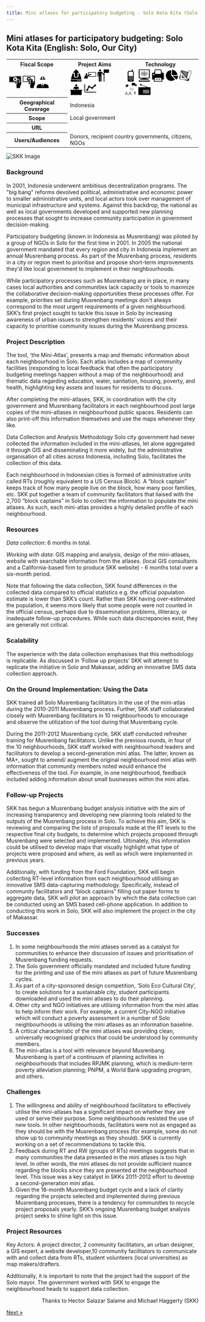 ```yaml
---
title: Mini atlases for participatory budgeting - Solo Kota Kita (Solo, Our City)
---
```


## Mini atlases for participatory budgeting: Solo Kota Kita (English: Solo, Our City)

<table class="iconmatrix">
    <tr class="icons">
        <th class="inner">Fiscal Scope</th>
        <th class="inner">Project Aims</th>
        <th>Technology</th>
    </tr>
    <tr class="iconbar">
        <td class="inner">
            <img src="images/revenue.png" class="" title="Revenue Side" />
            <img src="images/spending.png" class="" title="Spending Side" />
            <img src="images/invisible_money.png" class="no" title="Off-Budget" />
        </td>
        <td class="inner">
            <img src="images/upload.png" class="" title="Publish Better Data" />
            <img src="images/educate.png" class="" title="Educate Citizens" />
            <img src="images/citizen.png" class="" title="Facilitate Direct Participation"/>
            <img src="images/decision-maker.png" class="no" title="Get Feedback to Policy Makers" />
            <img src="images/data_analysis.png" class="" title="Analyse and Understand Data" />
        </td>
        <td>
            <img src="images/mobile.png" class="" title="Mobile Technology" />
            <img src="images/web.png" class="" title="Web-based Technology" />
            <img src="images/offline.png" class="" title="Offline and Print on Demand" />
            <img src="images/piechart.png" class="no" title="Data Visualisation and Maps" />
            <img src="images/standards.png" class="no" title="Formats and Standards" />
            <img src="images/social_media.png" class="no" title="Social Media" />
            <img src="images/radio.png" class="no" title="Radio" />
        </td>
    </tr>
    <tr>
        <th class="inner">Geographical Coverage</th>
        <td colspan="2">Indonesia</td>
    </tr>
    <tr>
	<tr>
	        <th class="inner">Scope</th>
	        <td colspan="2">Local government</td>
	</tr>
	    <tr>
        <th class="inner">URL</th>
        <td colspan="2"><a href="<http://solokotakita.org/en/"><http://solokotakita.org/en/</a></td>
    </tr>
    <tr>
        <th class="inner">Users/Audiences</th>
        <td colspan="2">Donors, recipient country governments, citizens, NGOs</td>
    </tr>
</table>

![SKK Image](http://farm8.staticflickr.com/7231/7295628522_e2dce3fc25_o.png)

### Background

In 2001, Indonesia underwent ambitious decentralization programs. The "big bang" reforms devolved political, administrative and economic power to smaller administrative units, and local actors took over management of municipal infrastructure and systems. Against this backdrop, the national as well as local governments developed and supported new planning processes that sought to increase community participation in government decision-making.

Participatory budgeting (known in Indonesia as Musrenbang) was piloted by a group of NGOs in Solo for the first time in 2001. In 2005 the national government mandated that every region and city in Indonesia implement an annual Musrenbang process. As part of the Musrenbang process, residents in a city or region meet to prioritise and propose short-term improvements they'd like local government to implement in their neighbourhoods.

While participatory processes such as Musrenbang are in place, in many cases local authorities and communities lack capacity or tools to maximize the collaborative decision-making opportunities these processes offer. For example, priorities set during Musrenbang meetings don't always correspond to the most urgent requirements of a given neighbourhood. SKK’s first project sought to tackle this issue in Solo by increasing awareness of urban issues to strengthen residents’ voices and their capacity to prioritise community issues during the Musrenbang process.

### Project Description

The tool, ‘the Mini-Atlas’, presents a map and thematic information about each neighbourhood in Solo. Each atlas includes a map of community facilities (responding to local feedback that often the participatory budgeting meetings happen without a map of the neighbourhood) and thematic data regarding education, water, sanitation, housing, poverty, and health, highlighting key assets and issues for residents to discuss.

After completing the mini-atlases, SKK, in coordination with the city government and Musrenbang facilitators in each neighbourhood post large copies of the mini-atlases in neighbourhood public spaces. Residents can also print-off this information themselves and use the maps whenever they like.

Data Collection and Analysis Methodology
Solo city government had never collected the information included in the mini-atlases, let alone aggregated it through GIS and disseminating it more widely, but the administrative organisation of all cities across Indonesia, including Solo, facilitates the collection of this data.

Each neighbourhood in Indonesian cities is formed of administrative units called RTs (roughly equivalent to a US Census Block). A “block captain” keeps track of how many people live on the block, how many poor families, etc. SKK put together a team of community facilitators that liaised with the 2,700 “block captains” in Solo to collect the information to populate the mini atlases. As such, each mini-atlas provides a highly detailed profile of each neighbourhood.

### Resources

*Data collection*: 6 months in total.

*Working with data*: GIS mapping and analysis, design of the mini-atlases, website with searchable information from the atlases. (local GIS consultants and a California-based firm to produce SKK website) - 6 months total over a six-month period.

Note that following the data collection, SKK found differences in the collected data compared to official statistics e.g. the official population estimate is lower than SKK’s count. Rather than SKK having over-estimated the population, it seems more likely that some people were not counted in the official census, perhaps due to dissemination problems, illiteracy, or inadequate follow-up procedures.  While such data discrepancies exist, they are generally not critical.

### Scalability

The experience with the data collection emphasises that this methodology is replicable. As discussed in ‘Follow up projects’ SKK will attempt to replicate the initiative in Solo and Makassar, adding an innovative SMS data collection approach.

### On the Ground Implementation: Using the Data

SKK trained all Solo Musrenbang facilitators in the use of the mini-atlas during the 2010-2011 Musrenbang process. Further, SKK staff collaborated closely with Musrenbang facilitators in 10 neighbourhoods to encourage and observe the utilization of the tool during that Musrenbang cycle.

During the 2011-2012 Musrenbang cycle, SKK staff conducted refresher training for Musrenbang facilitators. Unlike the previous rounds, in four of the 10 neighbourhoods, SKK staff worked with neighbourhood leaders and facilitators to develop a second-generation mini atlas. The latter, known as MA+, sought to amend/ augment the original neighbourhood mini atlas with information that community members noted would enhance the effectiveness of the tool. For example, in one neighbourhood, feedback included adding information about small businesses within the mini atlas.

### Follow-up Projects

SKK has begun a Musrenbang budget analysis initiative with the aim of increasing transparency and developing new planning tools related to the outputs of the Musrenbang process in Solo. To achieve this aim, SKK is reviewing and comparing the lists of proposals made at the RT levels to the respective final city budgets, to determine which projects proposed through Musrenbang were selected and implemented. Ultimately, this information could be utilised to develop maps that visually highlight what type of projects were proposed and where, as well as which were implemented in previous years.

Additionally, with funding from the Ford Foundation, SKK will begin collecting RT-level information from each neighbourhood utilising an innovative SMS data-capturing methodology. Specifically, instead of community facilitators and “block captains” filling out paper forms to aggregate data, SKK will pilot an approach by which the data collection can be conducted using an SMS based cell-phone application. In addition to conducting this work in Solo, SKK will also  implement the project in the city of Makassar.

### Successes

1. In some neighbourhoods the mini atlases served as a catalyst for communities to enhance their discussion of issues and prioritisation of Musrenbang funding requests.
2. The Solo government officially mandated and included future funding for the printing and use of the mini atlases as part of future Musrenbang cycles.
3. As part of a city-sponsored design competition, ‘Solo Eco Cultural City’, to create solutions for a sustainable city, student participants downloaded and used the mini atlases to do their planning.
4. Other city and NGO initiatives are utilising information from the mini atlas to help inform their work. For example, a current City-NGO initiative which will conduct a poverty assessment in a number of Solo neighbourhoods is utilising the mini atlases as an information baseline.
5. A critical characteristic of the mini atlases was providing clean, universally recognised graphics that could be understood by community members.
6. The mini-atlas is a tool with relevance beyond Musrenbang. Musrenbang is part of a continuum of planning activities in neighbourhoods that includes RPJMK planning, which is medium-term poverty alleviation planning; PNPM, a World Bank upgrading program, and others.

### Challenges

1. The willingness and ability of neighbourhood facilitators to effectively utilise the mini-atlases has a significant impact on whether they are used or serve their purpose. Some neighbourhoods resisted the use of new tools. In other neighbourhoods, facilitators were not as engaged as they should be with the Musrenbang process (for example, some do not show up to community meetings as they should). SKK is currently working on a set of recommendations to tackle this.
2. Feedback during RT and RW (groups of RTs) meetings suggests that in many communities the data presented in the mini atlases is too high level. In other words, the mini atlases do not provide sufficient nuance regarding the blocks since they are presented at the neighbourhood level. This issue was a key catalyst in SKKs 2011-2012 effort to develop a second-generation mini atlas.
3. Given the 18-month Musrenbang budget cycle and a lack of clarity regarding the projects selected and implemented during previous Musrenbang processes, there is a tendency for communities to recycle project proposals yearly. SKK’s ongoing Musrenbang budget analysis project seeks to shine light on this issue.

### Project Resources

Key Actors: A project director, 2 community facilitators, an urban designer, a GIS expert, a website developer,10 community facilitators to communicate with and collect data from RTs, student volunteers (local universities) as map makers/drafters.

Additionally, it is important to note that the project had the support of the Solo mayor. The government worked with SKK to engage the neighbourhood heads to support data collection.

<p style="text-align: right">Thanks to Hector Salazar Salame and Michael Haggerty (SKK)</p>

<div class="pull-right"><a class="btn btn-default btn-mini" href="../chapter6-5">Next &raquo;</a></div>
